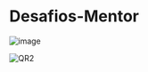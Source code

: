 # Desafios-Mentor
![image](https://user-images.githubusercontent.com/90575480/214249840-f6a92e35-ff7e-4c04-bf96-6932f90b23c0.png)

![QR2](https://user-images.githubusercontent.com/90575480/214249433-f508305d-a59b-4b49-9b12-124227339a06.PNG)

